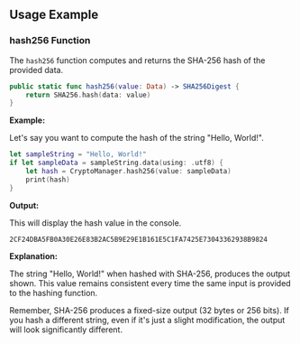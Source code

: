 
## **Usage Example**

### **hash256 Function**

The `hash256` function computes and returns the SHA-256 hash of the provided data.

```swift
public static func hash256(value: Data) -> SHA256Digest {
    return SHA256.hash(data: value)
}
```

**Example:**

Let's say you want to compute the hash of the string "Hello, World!".

```swift
let sampleString = "Hello, World!"
if let sampleData = sampleString.data(using: .utf8) {
    let hash = CryptoManager.hash256(value: sampleData)
    print(hash)
}
```

**Output:**

This will display the hash value in the console.

```
2CF24DBA5FB0A30E26E83B2AC5B9E29E1B161E5C1FA7425E73043362938B9824
```

**Explanation:**

The string "Hello, World!" when hashed with SHA-256, produces the output shown. This value remains consistent every time the same input is provided to the hashing function.


Remember, SHA-256 produces a fixed-size output (32 bytes or 256 bits). If you hash a different string, even if it's just a slight modification, the output will look significantly different.
